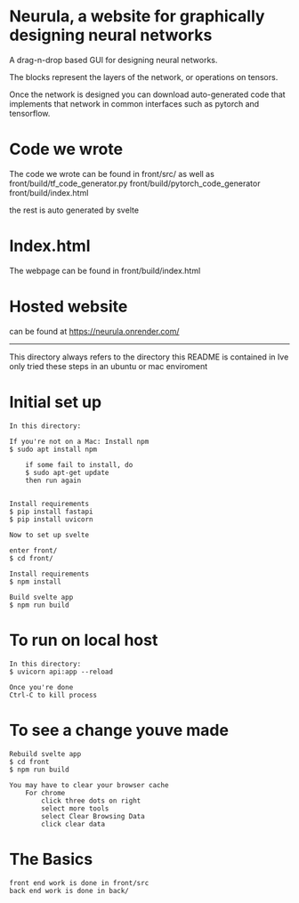 # Neurula, a website for graphically designing neural networks

A drag-n-drop based GUI for designing neural networks.

The blocks represent the layers of the network, or operations on tensors.

Once the network is designed you can download auto-generated code that implements that network in common interfaces such as pytorch and tensorflow.

# Code we wrote
The code we wrote can be found in front/src/
as well as 
front/build/tf_code_generator.py
front/build/pytorch_code_generator
front/build/index.html

the rest is auto generated by svelte

# Index.html
The webpage can be found in front/build/index.html

# Hosted website
can be found at https://neurula.onrender.com/

----------------------------------------
This directory always refers to the directory this README is contained in
Ive only tried these steps in an ubuntu or mac enviroment

# Initial set up
    In this directory:

    If you're not on a Mac: Install npm 
    $ sudo apt install npm

        if some fail to install, do
        $ sudo apt-get update
        then run again
    

    Install requirements
    $ pip install fastapi
    $ pip install uvicorn

    Now to set up svelte

    enter front/
    $ cd front/

    Install requirements
    $ npm install

    Build svelte app
    $ npm run build


# To run on local host
    In this directory:
    $ uvicorn api:app --reload

    Once you're done
    Ctrl-C to kill process

# To see a change youve made
    
    Rebuild svelte app
    $ cd front
    $ npm run build

    You may have to clear your browser cache
        For chrome
            click three dots on right
            select more tools
            select Clear Browsing Data
            click clear data


# The Basics

    front end work is done in front/src
    back end work is done in back/
